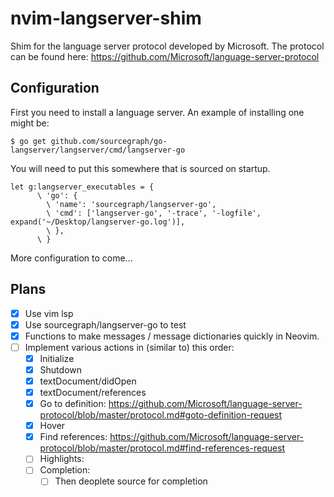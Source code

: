 # nvim-langserver-shim

Shim for the language server protocol developed by Microsoft. The protocol can be found here: https://github.com/Microsoft/language-server-protocol

## Configuration

First you need to install a language server. An example of installing one might be:

```shell
$ go get github.com/sourcegraph/go-langserver/langserver/cmd/langserver-go
```

You will need to put this somewhere that is sourced on startup.

```vim
let g:langserver_executables = {
      \ 'go': {
        \ 'name': 'sourcegraph/langserver-go',
        \ 'cmd': ['langserver-go', '-trace', '-logfile', expand('~/Desktop/langserver-go.log')],
        \ },
      \ }
```

More configuration to come...

## Plans

- [x] Use vim lsp
- [x] Use sourcegraph/langserver-go to test
- [x] Functions to make messages / message dictionaries quickly in Neovim.
- [ ] Implement various actions in (similar to) this order:
    - [x] Initialize
    - [x] Shutdown
    - [x] textDocument/didOpen
    - [x] textDocument/references
    - [x] Go to definition: https://github.com/Microsoft/language-server-protocol/blob/master/protocol.md#goto-definition-request
    - [x] Hover
    - [x] Find references: https://github.com/Microsoft/language-server-protocol/blob/master/protocol.md#find-references-request
    - [ ] Highlights:
    - [ ] Completion:
        - [ ] Then deoplete source for completion
